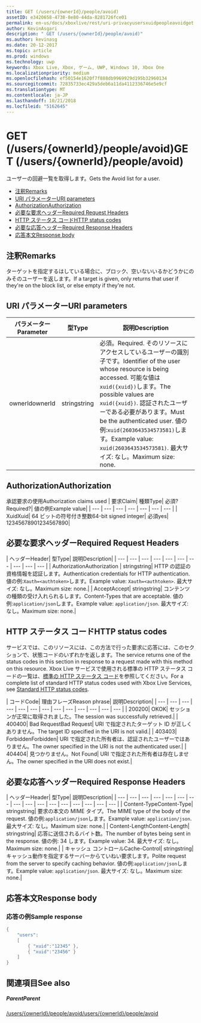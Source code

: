 ```yaml
---
title: GET (/users/{ownerId}/people/avoid)
assetID: e3420658-4738-8e80-44da-8281726fce01
permalink: en-us/docs/xboxlive/rest/uri-privacyusersxuidpeopleavoidget.html
author: KevinAsgari
description: " GET (/users/{ownerId}/people/avoid)"
ms.author: kevinasg
ms.date: 20-12-2017
ms.topic: article
ms.prod: windows
ms.technology: uwp
keywords: Xbox Live, Xbox, ゲーム, UWP, Windows 10, Xbox One
ms.localizationpriority: medium
ms.openlocfilehash: ef50154e1620f7f888db9969929d195b32960134
ms.sourcegitcommit: 72835733ec429a5deb6a11da4112336746e5e9cf
ms.translationtype: MT
ms.contentlocale: ja-JP
ms.lasthandoff: 10/21/2018
ms.locfileid: "5162645"
---
```

# <a name="get-usersowneridpeopleavoid"></a><span data-ttu-id="c7e30-104">GET (/users/{ownerId}/people/avoid)</span><span class="sxs-lookup"><span data-stu-id="c7e30-104">GET (/users/{ownerId}/people/avoid)</span></span>
<span data-ttu-id="c7e30-105">ユーザーの回避一覧を取得します。</span><span class="sxs-lookup"><span data-stu-id="c7e30-105">Gets the Avoid list for a user.</span></span>

  * [<span data-ttu-id="c7e30-106">注釈</span><span class="sxs-lookup"><span data-stu-id="c7e30-106">Remarks</span></span>](#ID4EQ)
  * [<span data-ttu-id="c7e30-107">URI パラメーター</span><span class="sxs-lookup"><span data-stu-id="c7e30-107">URI parameters</span></span>](#ID4EZ)
  * [<span data-ttu-id="c7e30-108">Authorization</span><span class="sxs-lookup"><span data-stu-id="c7e30-108">Authorization</span></span>](#ID4EEB)
  * [<span data-ttu-id="c7e30-109">必要な要求ヘッダー</span><span class="sxs-lookup"><span data-stu-id="c7e30-109">Required Request Headers</span></span>](#ID4EJC)
  * [<span data-ttu-id="c7e30-110">HTTP ステータス コード</span><span class="sxs-lookup"><span data-stu-id="c7e30-110">HTTP status codes</span></span>](#ID4EYD)
  * [<span data-ttu-id="c7e30-111">必要な応答ヘッダー</span><span class="sxs-lookup"><span data-stu-id="c7e30-111">Required Response Headers</span></span>](#ID4E1F)
  * [<span data-ttu-id="c7e30-112">応答本文</span><span class="sxs-lookup"><span data-stu-id="c7e30-112">Response body</span></span>](#ID4ESH)

<a id="ID4EQ"></a>


## <a name="remarks"></a><span data-ttu-id="c7e30-113">注釈</span><span class="sxs-lookup"><span data-stu-id="c7e30-113">Remarks</span></span>

<span data-ttu-id="c7e30-114">ターゲットを指定するはしている場合に、ブロック、空いないいるかどうかにのみそのユーザーを返します。</span><span class="sxs-lookup"><span data-stu-id="c7e30-114">If a target is given, only returns that user if they're on the block list, or else empty if they're not.</span></span>

<a id="ID4EZ"></a>


## <a name="uri-parameters"></a><span data-ttu-id="c7e30-115">URI パラメーター</span><span class="sxs-lookup"><span data-stu-id="c7e30-115">URI parameters</span></span>

| <span data-ttu-id="c7e30-116">パラメーター</span><span class="sxs-lookup"><span data-stu-id="c7e30-116">Parameter</span></span>| <span data-ttu-id="c7e30-117">型</span><span class="sxs-lookup"><span data-stu-id="c7e30-117">Type</span></span>| <span data-ttu-id="c7e30-118">説明</span><span class="sxs-lookup"><span data-stu-id="c7e30-118">Description</span></span>|
| --- | --- | --- |
| <span data-ttu-id="c7e30-119">ownerId</span><span class="sxs-lookup"><span data-stu-id="c7e30-119">ownerId</span></span>| <span data-ttu-id="c7e30-120">string</span><span class="sxs-lookup"><span data-stu-id="c7e30-120">string</span></span>| <span data-ttu-id="c7e30-121">必須。</span><span class="sxs-lookup"><span data-stu-id="c7e30-121">Required.</span></span> <span data-ttu-id="c7e30-122">そのリソースにアクセスしているユーザーの識別子です。</span><span class="sxs-lookup"><span data-stu-id="c7e30-122">Identifier of the user whose resource is being accessed.</span></span> <span data-ttu-id="c7e30-123">可能な値は<code>xuid({xuid})</code>します。</span><span class="sxs-lookup"><span data-stu-id="c7e30-123">The possible values are <code>xuid({xuid})</code>.</span></span> <span data-ttu-id="c7e30-124">認証されたユーザーである必要があります。</span><span class="sxs-lookup"><span data-stu-id="c7e30-124">Must be the authenticated user.</span></span> <span data-ttu-id="c7e30-125">値の例:<code>xuid(2603643534573581)</code>します。</span><span class="sxs-lookup"><span data-stu-id="c7e30-125">Example value: <code>xuid(2603643534573581)</code>.</span></span> <span data-ttu-id="c7e30-126">最大サイズ: なし。</span><span class="sxs-lookup"><span data-stu-id="c7e30-126">Maximum size: none.</span></span> |

<a id="ID4EEB"></a>


## <a name="authorization"></a><span data-ttu-id="c7e30-127">Authorization</span><span class="sxs-lookup"><span data-stu-id="c7e30-127">Authorization</span></span>

<span data-ttu-id="c7e30-128">承認要求の使用</span><span class="sxs-lookup"><span data-stu-id="c7e30-128">Authorization claims used</span></span> | <span data-ttu-id="c7e30-129">要求</span><span class="sxs-lookup"><span data-stu-id="c7e30-129">Claim</span></span>| <span data-ttu-id="c7e30-130">種類</span><span class="sxs-lookup"><span data-stu-id="c7e30-130">Type</span></span>| <span data-ttu-id="c7e30-131">必須?</span><span class="sxs-lookup"><span data-stu-id="c7e30-131">Required?</span></span>| <span data-ttu-id="c7e30-132">値の例</span><span class="sxs-lookup"><span data-stu-id="c7e30-132">Example value</span></span>|
| --- | --- | --- | --- | --- | --- | --- |
| <span data-ttu-id="c7e30-133">Xuid</span><span class="sxs-lookup"><span data-stu-id="c7e30-133">Xuid</span></span>| <span data-ttu-id="c7e30-134">64 ビットの符号付き整数</span><span class="sxs-lookup"><span data-stu-id="c7e30-134">64-bit signed integer</span></span>| <span data-ttu-id="c7e30-135">必須</span><span class="sxs-lookup"><span data-stu-id="c7e30-135">yes</span></span>| <span data-ttu-id="c7e30-136">1234567890</span><span class="sxs-lookup"><span data-stu-id="c7e30-136">1234567890</span></span>|

<a id="ID4EJC"></a>


## <a name="required-request-headers"></a><span data-ttu-id="c7e30-137">必要な要求ヘッダー</span><span class="sxs-lookup"><span data-stu-id="c7e30-137">Required Request Headers</span></span>

| <span data-ttu-id="c7e30-138">ヘッダー</span><span class="sxs-lookup"><span data-stu-id="c7e30-138">Header</span></span>| <span data-ttu-id="c7e30-139">型</span><span class="sxs-lookup"><span data-stu-id="c7e30-139">Type</span></span>| <span data-ttu-id="c7e30-140">説明</span><span class="sxs-lookup"><span data-stu-id="c7e30-140">Description</span></span>|
| --- | --- | --- | --- | --- | --- | --- | --- | --- | --- |
| <span data-ttu-id="c7e30-141">Authorization</span><span class="sxs-lookup"><span data-stu-id="c7e30-141">Authorization</span></span> | <span data-ttu-id="c7e30-142">string</span><span class="sxs-lookup"><span data-stu-id="c7e30-142">string</span></span>| <span data-ttu-id="c7e30-143">HTTP の認証の資格情報を認証します。</span><span class="sxs-lookup"><span data-stu-id="c7e30-143">Authentication credentials for HTTP authentication.</span></span> <span data-ttu-id="c7e30-144">値の例:<code>Xauth=&lt;authtoken></code>します。</span><span class="sxs-lookup"><span data-stu-id="c7e30-144">Example value: <code>Xauth=&lt;authtoken></code>.</span></span> <span data-ttu-id="c7e30-145">最大サイズ: なし。</span><span class="sxs-lookup"><span data-stu-id="c7e30-145">Maximum size: none.</span></span>|
| <span data-ttu-id="c7e30-146">Accept</span><span class="sxs-lookup"><span data-stu-id="c7e30-146">Accept</span></span>| <span data-ttu-id="c7e30-147">string</span><span class="sxs-lookup"><span data-stu-id="c7e30-147">string</span></span>| <span data-ttu-id="c7e30-148">コンテンツの種類の受け入れられるします。</span><span class="sxs-lookup"><span data-stu-id="c7e30-148">Content-Types that are acceptable.</span></span> <span data-ttu-id="c7e30-149">値の例:<code>application/json</code>します。</span><span class="sxs-lookup"><span data-stu-id="c7e30-149">Example value: <code>application/json</code>.</span></span> <span data-ttu-id="c7e30-150">最大サイズ: なし。</span><span class="sxs-lookup"><span data-stu-id="c7e30-150">Maximum size: none.</span></span>|

<a id="ID4EYD"></a>


## <a name="http-status-codes"></a><span data-ttu-id="c7e30-151">HTTP ステータス コード</span><span class="sxs-lookup"><span data-stu-id="c7e30-151">HTTP status codes</span></span>

<span data-ttu-id="c7e30-152">サービスでは、このリソースには、この方法で行った要求に応答には、このセクションで、状態コードのいずれかを返します。</span><span class="sxs-lookup"><span data-stu-id="c7e30-152">The service returns one of the status codes in this section in response to a request made with this method on this resource.</span></span> <span data-ttu-id="c7e30-153">Xbox Live サービスで使用される標準の HTTP ステータス コードの一覧は、[標準の HTTP ステータス コード](../../additional/httpstatuscodes.md)を参照してください。</span><span class="sxs-lookup"><span data-stu-id="c7e30-153">For a complete list of standard HTTP status codes used with Xbox Live Services, see [Standard HTTP status codes](../../additional/httpstatuscodes.md).</span></span>

| <span data-ttu-id="c7e30-154">コード</span><span class="sxs-lookup"><span data-stu-id="c7e30-154">Code</span></span>| <span data-ttu-id="c7e30-155">理由フレーズ</span><span class="sxs-lookup"><span data-stu-id="c7e30-155">Reason phrase</span></span>| <span data-ttu-id="c7e30-156">説明</span><span class="sxs-lookup"><span data-stu-id="c7e30-156">Description</span></span>|
| --- | --- | --- | --- | --- | --- | --- | --- | --- | --- | --- | --- | --- |
| <span data-ttu-id="c7e30-157">200</span><span class="sxs-lookup"><span data-stu-id="c7e30-157">200</span></span>| <span data-ttu-id="c7e30-158">OK</span><span class="sxs-lookup"><span data-stu-id="c7e30-158">OK</span></span>| <span data-ttu-id="c7e30-159">セッションが正常に取得されました。</span><span class="sxs-lookup"><span data-stu-id="c7e30-159">The session was successfully retrieved.</span></span>|
| <span data-ttu-id="c7e30-160">400</span><span class="sxs-lookup"><span data-stu-id="c7e30-160">400</span></span>| <span data-ttu-id="c7e30-161">Bad Request</span><span class="sxs-lookup"><span data-stu-id="c7e30-161">Bad Request</span></span>| <span data-ttu-id="c7e30-162">URI で指定されたターゲット ID が正しくありません。</span><span class="sxs-lookup"><span data-stu-id="c7e30-162">The target ID specified in the URI is not valid.</span></span>|
| <span data-ttu-id="c7e30-163">403</span><span class="sxs-lookup"><span data-stu-id="c7e30-163">403</span></span>| <span data-ttu-id="c7e30-164">Forbidden</span><span class="sxs-lookup"><span data-stu-id="c7e30-164">Forbidden</span></span>| <span data-ttu-id="c7e30-165">URI で指定された所有者は、認証されたユーザーではありません。</span><span class="sxs-lookup"><span data-stu-id="c7e30-165">The owner specified in the URI is not the authenticated user.</span></span>|
| <span data-ttu-id="c7e30-166">404</span><span class="sxs-lookup"><span data-stu-id="c7e30-166">404</span></span>| <span data-ttu-id="c7e30-167">見つかりません。</span><span class="sxs-lookup"><span data-stu-id="c7e30-167">Not Found</span></span>| <span data-ttu-id="c7e30-168">URI で指定された所有者は存在しません。</span><span class="sxs-lookup"><span data-stu-id="c7e30-168">The owner specified in the URI does not exist.</span></span>|

<a id="ID4E1F"></a>


## <a name="required-response-headers"></a><span data-ttu-id="c7e30-169">必要な応答ヘッダー</span><span class="sxs-lookup"><span data-stu-id="c7e30-169">Required Response Headers</span></span>

| <span data-ttu-id="c7e30-170">ヘッダー</span><span class="sxs-lookup"><span data-stu-id="c7e30-170">Header</span></span>| <span data-ttu-id="c7e30-171">型</span><span class="sxs-lookup"><span data-stu-id="c7e30-171">Type</span></span>| <span data-ttu-id="c7e30-172">説明</span><span class="sxs-lookup"><span data-stu-id="c7e30-172">Description</span></span>|
| --- | --- | --- | --- | --- | --- | --- | --- | --- | --- | --- | --- | --- | --- | --- | --- |
| <span data-ttu-id="c7e30-173">Content-Type</span><span class="sxs-lookup"><span data-stu-id="c7e30-173">Content-Type</span></span>| <span data-ttu-id="c7e30-174">string</span><span class="sxs-lookup"><span data-stu-id="c7e30-174">string</span></span>| <span data-ttu-id="c7e30-175">要求の本文の MIME タイプ。</span><span class="sxs-lookup"><span data-stu-id="c7e30-175">The MIME type of the body of the request.</span></span> <span data-ttu-id="c7e30-176">値の例:<code>application/json</code>します。</span><span class="sxs-lookup"><span data-stu-id="c7e30-176">Example value: <code>application/json</code>.</span></span> <span data-ttu-id="c7e30-177">最大サイズ: なし。</span><span class="sxs-lookup"><span data-stu-id="c7e30-177">Maximum size: none.</span></span>|
| <span data-ttu-id="c7e30-178">Content-Length</span><span class="sxs-lookup"><span data-stu-id="c7e30-178">Content-Length</span></span>| <span data-ttu-id="c7e30-179">string</span><span class="sxs-lookup"><span data-stu-id="c7e30-179">string</span></span>| <span data-ttu-id="c7e30-180">応答に送信されるバイト数。</span><span class="sxs-lookup"><span data-stu-id="c7e30-180">The number of bytes being sent in the response.</span></span> <span data-ttu-id="c7e30-181">値の例: 34 します。</span><span class="sxs-lookup"><span data-stu-id="c7e30-181">Example value: 34.</span></span> <span data-ttu-id="c7e30-182">最大サイズ: なし。</span><span class="sxs-lookup"><span data-stu-id="c7e30-182">Maximum size: none.</span></span>|
| <span data-ttu-id="c7e30-183">キャッシュ コントロール</span><span class="sxs-lookup"><span data-stu-id="c7e30-183">Cache-Control</span></span>| <span data-ttu-id="c7e30-184">string</span><span class="sxs-lookup"><span data-stu-id="c7e30-184">string</span></span>| <span data-ttu-id="c7e30-185">キャッシュ動作を指定するサーバーからていねい要求します。</span><span class="sxs-lookup"><span data-stu-id="c7e30-185">Polite request from the server to specify caching behavior.</span></span> <span data-ttu-id="c7e30-186">値の例:<code>application/json</code>します。</span><span class="sxs-lookup"><span data-stu-id="c7e30-186">Example value: <code>application/json</code>.</span></span> <span data-ttu-id="c7e30-187">最大サイズ: なし。</span><span class="sxs-lookup"><span data-stu-id="c7e30-187">Maximum size: none.</span></span>|

<a id="ID4ESH"></a>


## <a name="response-body"></a><span data-ttu-id="c7e30-188">応答本文</span><span class="sxs-lookup"><span data-stu-id="c7e30-188">Response body</span></span>

<a id="ID4EYH"></a>


### <a name="sample-response"></a><span data-ttu-id="c7e30-189">応答の例</span><span class="sxs-lookup"><span data-stu-id="c7e30-189">Sample response</span></span>


```cpp
{
    "users":
    [
        { "xuid":"12345" },
        { "xuid":"23456" }
    ]
}

```


<a id="ID4EDAAC"></a>


## <a name="see-also"></a><span data-ttu-id="c7e30-190">関連項目</span><span class="sxs-lookup"><span data-stu-id="c7e30-190">See also</span></span>

<a id="ID4EFAAC"></a>


##### <a name="parent"></a><span data-ttu-id="c7e30-191">Parent</span><span class="sxs-lookup"><span data-stu-id="c7e30-191">Parent</span></span>

[<span data-ttu-id="c7e30-192">/users/{ownerId}/people/avoid</span><span class="sxs-lookup"><span data-stu-id="c7e30-192">/users/{ownerId}/people/avoid</span></span>](uri-privacyusersxuidpeopleavoid.md)
